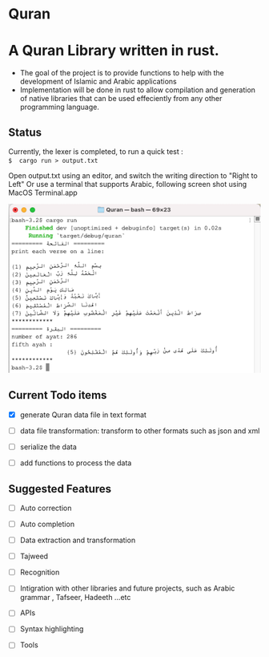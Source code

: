 # Quran

# A Quran Library written in rust. 
- The goal of the project is to provide functions to help with the development of Islamic and Arabic applications  
- Implementation will be done in rust to allow compilation and generation of native libraries that can be used effeciently from any other programming language.

## Status
Currently, the lexer is completed, to run a quick test :  
    ````
    $  cargo run > output.txt
    ````

Open output.txt using an editor, and switch the writing direction to "Right to Left"
Or use a terminal that supports Arabic, following screen shot using  MacOS Terminal.app

![src/examples/quick_test.rs output](./img/quick_test.png "src/examples/quick_test.rs")



## Current Todo items
- [x] generate Quran data file in text format
- [ ] data file transformation: transform to other formats such as json and xml 
- [ ] serialize the data 
- [ ] add functions to process the data


## Suggested Features
- [ ] Auto correction
- [ ] Auto completion 
- [ ] Data extraction and transformation 
- [ ] Tajweed
- [ ] Recognition 
- [ ] Intigration with other libraries and future projects, such as Arabic grammar , Tafseer, Hadeeth ...etc
- [ ] APIs
- [ ] Syntax highlighting 
- [ ] Tools

